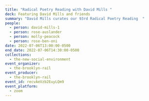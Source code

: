 ```yaml
---
title: "Radical Poetry Reading with David Mills "
deck: Featuring David Mills and friends
summary: "David Mills curates our 93rd Radical Poetry Reading  "
people:
  - person: david-mills-1
  - person: rose-auslander
  - person: molly-peacock
  - person: rose-ben-oni
date: 2022-07-06T13:00:00-0500
end_date: 2022-07-06T14:30:00-0500
collections:
  - the-new-social-environment
event_organizer:
  - the-brooklyn-rail
event_producer:
  - the-brooklyn-rail
event_id: recvAeVzb2EuyLQm9
event_platform:
  - zoom
---
```

